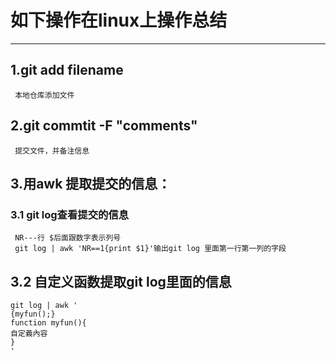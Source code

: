 # 如下操作在linux上操作总结
-----------------------------
## 1.git add filename 
     本地仓库添加文件
## 2.git commtit -F "comments"
     提交文件，并备注信息
## 3.用awk 提取提交的信息：
###  3.1 git log查看提交的信息
     NR---行 $后面跟数字表示列号
     git log | awk 'NR==1{print $1}'输出git log 里面第一行第一列的字段
##   3.2 自定义函数提取git log里面的信息

```shell
git log | awk '
{myfun();} 
function myfun(){
自定義內容
}
'
```
